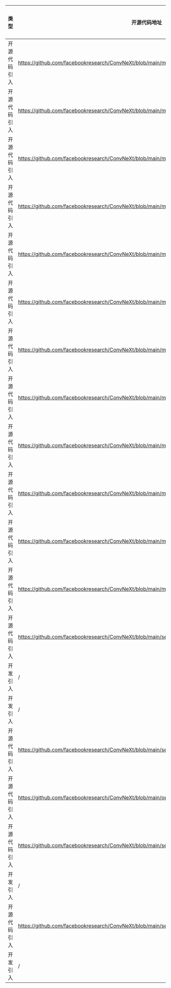 | 类型     | 开源代码地址                                                                                                                           | 文件名                                                | 公网IP地址/公网URL地址/域名/邮箱地址 | 用途说明   |
|--------|----------------------------------------------------------------------------------------------------------------------------------|----------------------------------------------------|-----------------------|--------|
| 开源代码引入 | https://github.com/facebookresearch/ConvNeXt/blob/main/models/convnext.py | ConvNeXt/models/convnext.py | https://dl.fbaipublicfiles.com/convnext/convnext_tiny_1k_224_ema.pth | 下载权重文件 |
| 开源代码引入 | https://github.com/facebookresearch/ConvNeXt/blob/main/models/convnext.py | ConvNeXt/models/convnext.py | https://dl.fbaipublicfiles.com/convnext/convnext_small_1k_224_ema.pth | 下载权重文件 |
| 开源代码引入 | https://github.com/facebookresearch/ConvNeXt/blob/main/models/convnext.py | ConvNeXt/models/convnext.py | https://dl.fbaipublicfiles.com/convnext/convnext_base_1k_224_ema.pth | 下载权重文件 |
| 开源代码引入 | https://github.com/facebookresearch/ConvNeXt/blob/main/models/convnext.py | ConvNeXt/models/convnext.py | https://dl.fbaipublicfiles.com/convnext/convnext_large_1k_224_ema.pth | 下载权重文件 |
| 开源代码引入 | https://github.com/facebookresearch/ConvNeXt/blob/main/models/convnext.py | ConvNeXt/models/convnext.py | https://dl.fbaipublicfiles.com/convnext/convnext_tiny_22k_224.pth | 下载权重文件 |
| 开源代码引入 | https://github.com/facebookresearch/ConvNeXt/blob/main/models/convnext.py | ConvNeXt/models/convnext.py | https://dl.fbaipublicfiles.com/convnext/convnext_small_22k_224.pth | 下载权重文件 |
| 开源代码引入 | https://github.com/facebookresearch/ConvNeXt/blob/main/models/convnext.py | ConvNeXt/models/convnext.py | https://dl.fbaipublicfiles.com/convnext/convnext_base_22k_224.pth | 下载权重文件 |
| 开源代码引入 | https://github.com/facebookresearch/ConvNeXt/blob/main/models/convnext.py | ConvNeXt/models/convnext.py | https://dl.fbaipublicfiles.com/convnext/convnext_large_22k_224.pth | 下载权重文件 |
| 开源代码引入 | https://github.com/facebookresearch/ConvNeXt/blob/main/models/convnext.py | ConvNeXt/models/convnext.py | https://dl.fbaipublicfiles.com/convnext/convnext_xlarge_22k_224.pth | 下载权重文件 |
| 开源代码引入 | https://github.com/facebookresearch/ConvNeXt/blob/main/models/convnext_isotropic.py | ConvNeXt/models/convnext_isotropic.py | https://dl.fbaipublicfiles.com/convnext/convnext_iso_small_1k_224_ema.pth | 下载权重文件 |
| 开源代码引入 | https://github.com/facebookresearch/ConvNeXt/blob/main/models/convnext_isotropic.py | ConvNeXt/models/convnext_isotropic.py | https://dl.fbaipublicfiles.com/convnext/convnext_iso_base_1k_224_ema.pth | 下载权重文件 |
| 开源代码引入 | https://github.com/facebookresearch/ConvNeXt/blob/main/models/convnext_isotropic.py | ConvNeXt/models/convnext_isotropic.py | https://dl.fbaipublicfiles.com/convnext/convnext_iso_large_1k_224_ema.pth | 下载权重文件 |
| 开源代码引入 | https://github.com/facebookresearch/ConvNeXt/blob/main/semantic_segmentation/backbone/convnext.py | ConvNeXt/models/convnext.py | https://arxiv.org/pdf/2201.03545.pdf | 论文地址 |
| 开发引入 | / | ConvNeXt/timm_need/mixup.py | https://arxiv.org/abs/1905.04899 | 论文地址 |
| 开发引入 | / | ConvNeXt/timm_need/mixup.py | https://github.com/clovaai/CutMix-PyTorch | 源码实现 |
| 开源代码引入 | https://github.com/facebookresearch/ConvNeXt/blob/main/semantic_segmentation/backbone/convnext.py | ConvNeXt/models/convnext_isotropic.py | https://arxiv.org/pdf/2201.03545.pdf | 论文地址 |
| 开源代码引入 | https://github.com/facebookresearch/ConvNeXt/blob/main/optim_factory.py | ConvNeXt/optim_factory.py | https://github.com/microsoft/unilm/blob/master/beit/optim_factory.py | 源码实现 |
| 开源代码引入 | https://github.com/facebookresearch/ConvNeXt/blob/main/semantic_segmentation/backbone/convnext.py | ConvNeXt/object_detection/mmdet/models/backbones/convnext.py | https://arxiv.org/pdf/2201.03545.pdf | 论文地址 |
| 开发引入 | / | ConvNeXt/timm_need/model_ema.py | https://www.tensorflow.org/api_docs/python/tf/train/ExponentialMovingAverage | 相关说明 |
| 开源代码引入 | https://github.com/facebookresearch/ConvNeXt/blob/main/semantic_segmentation/backbone/convnext.py | ConvNeXt/semantic_segmentation/backbone/convnext.py | https://arxiv.org/pdf/2201.03545.pdf | 论文地址 |
| 开发引入 | / | ConvNeXt/timm_need/mixup.py | https://arxiv.org/abs/1710.09412 | 论文地址 |
